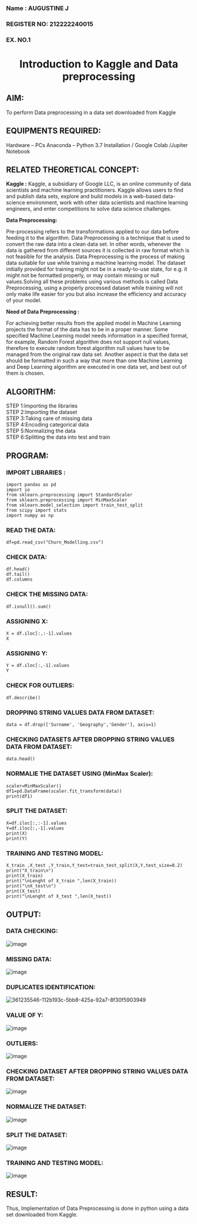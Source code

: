 <H3>Name : AUGUSTINE J</H3>
<H3>REGISTER NO: 212222240015</H3>
<H3>EX. NO.1</H3>

<H1 ALIGN =CENTER> Introduction to Kaggle and Data preprocessing</H1>


## AIM:

To perform Data preprocessing in a data set downloaded from Kaggle

## EQUIPMENTS REQUIRED:
Hardware – PCs
Anaconda – Python 3.7 Installation / Google Colab /Jupiter Notebook

## RELATED THEORETICAL CONCEPT:

**Kaggle :**
Kaggle, a subsidiary of Google LLC, is an online community of data scientists and machine learning practitioners. Kaggle allows users to find and publish data sets, explore and build models in a web-based data-science environment, work with other data scientists and machine learning engineers, and enter competitions to solve data science challenges.

**Data Preprocessing:**

Pre-processing refers to the transformations applied to our data before feeding it to the algorithm. Data Preprocessing is a technique that is used to convert the raw data into a clean data set. In other words, whenever the data is gathered from different sources it is collected in raw format which is not feasible for the analysis.
Data Preprocessing is the process of making data suitable for use while training a machine learning model. The dataset initially provided for training might not be in a ready-to-use state, for e.g. it might not be formatted properly, or may contain missing or null values.Solving all these problems using various methods is called Data Preprocessing, using a properly processed dataset while training will not only make life easier for you but also increase the efficiency and accuracy of your model.

**Need of Data Preprocessing :**

For achieving better results from the applied model in Machine Learning projects the format of the data has to be in a proper manner. Some specified Machine Learning model needs information in a specified format, for example, Random Forest algorithm does not support null values, therefore to execute random forest algorithm null values have to be managed from the original raw data set.
Another aspect is that the data set should be formatted in such a way that more than one Machine Learning and Deep Learning algorithm are executed in one data set, and best out of them is chosen.


## ALGORITHM:
STEP 1:Importing the libraries<BR>
STEP 2:Importing the dataset<BR>
STEP 3:Taking care of missing data<BR>
STEP 4:Encoding categorical data<BR>
STEP 5:Normalizing the data<BR>
STEP 6:Splitting the data into test and train<BR>

##  PROGRAM:
### IMPORT LIBRARIES :
```
import pandas as pd
import io
from sklearn.preprocessing import StandardScaler
from sklearn.preprocessing import MinMaxScaler
from sklearn.model_selection import train_test_split
from scipy import stats
import numpy as np
```
### READ THE DATA:
```
df=pd.read_csv("Churn_Modelling.csv")
```
### CHECK DATA:
```
df.head()
df.tail()
df.columns
```
### CHECK THE MISSING DATA:
```
df.isnull().sum()
```
### ASSIGNING X:
```
X = df.iloc[:,:-1].values
X
```
### ASSIGNING Y:
```
Y = df.iloc[:,-1].values
Y
```
### CHECK FOR OUTLIERS:
```
df.describe()
```
### DROPPING STRING VALUES DATA FROM DATASET:
```
data = df.drop(['Surname', 'Geography','Gender'], axis=1)
```
### CHECKING DATASETS AFTER DROPPING STRING VALUES DATA FROM DATASET:
```
data.head()
```
### NORMALIE THE DATASET USING (MinMax Scaler):
```
scaler=MinMaxScaler()
df1=pd.DataFrame(scaler.fit_transform(data))
print(df1)
```
### SPLIT THE DATASET:
```
X=df.iloc[:,:-1].values
Y=df.iloc[:,-1].values
print(X)
print(Y)
```
### TRAINING AND TESTING MODEL:
```
X_train ,X_test ,Y_train,Y_test=train_test_split(X,Y,test_size=0.2)
print("X_train\n")
print(X_train)
print("\nLenght of X_train ",len(X_train))
print("\nX_test\n")
print(X_test)
print("\nLenght of X_test ",len(X_test))
```
## OUTPUT:
### DATA CHECKING:
![image](https://github.com/user-attachments/assets/bfb7d92a-7282-460d-8c73-01ac8f3365d3)
### MISSING DATA:
![image](https://github.com/user-attachments/assets/f891b9df-2136-49f7-8649-5a5d807cdd4c)
### DUPLICATES IDENTIFICATION:
![361235546-112b193c-5bb8-425a-92a7-8f30f5903949](https://github.com/user-attachments/assets/b6e7f215-b39a-49ad-adf0-ea34e532111b)
### VALUE OF Y:
![image](https://github.com/user-attachments/assets/dfa01088-19e3-4d80-8cd4-85bcfd729772)

### OUTLIERS:
![image](https://github.com/user-attachments/assets/a0ca4d9b-6461-496d-bc9b-71de409c4dc3)
### CHECKING DATASET AFTER DROPPING STRING VALUES DATA FROM DATASET:
![image](https://github.com/user-attachments/assets/32cc5e85-f225-4654-989c-9d987b6d8b73)
### NORMALIZE THE DATASET:
![image](https://github.com/user-attachments/assets/825c6ecf-2cb7-4a8b-85db-b52eabdc3f61)
### SPLIT THE DATASET:
![image](https://github.com/user-attachments/assets/d6446974-d58c-470e-a7de-8885a930f3bf)
### TRAINING AND TESTING MODEL:
![image](https://github.com/user-attachments/assets/2e79489c-e52f-4de8-9a33-bc7dc3ed2a37)


## RESULT:
Thus, Implementation of Data Preprocessing is done in python  using a data set downloaded from Kaggle.


